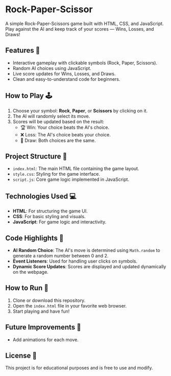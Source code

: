 # Rock-Paper-Scissor

A simple Rock-Paper-Scissors game built with HTML, CSS, and JavaScript. Play against the AI and keep track of your scores — Wins, Losses, and Draws!

## Features 🚀
- Interactive gameplay with clickable symbols (Rock, Paper, Scissors).
- Random AI choices using JavaScript.
- Live score updates for Wins, Losses, and Draws.
- Clean and easy-to-understand code for beginners.

## How to Play 🕹️
1. Choose your symbol: **Rock**, **Paper**, or **Scissors** by clicking on it.
2. The AI will randomly select its move.
3. Scores will be updated based on the result:
   - 🏆 Win: Your choice beats the AI's choice.
   - ❌ Loss: The AI's choice beats your choice.
   - 🤝 Draw: Both choices are the same.

## Project Structure 📂
- `index.html`: The main HTML file containing the game layout.
- `style.css`: Styling for the game interface.
- `script.js`: Core game logic implemented in JavaScript.

## Technologies Used 💻
- **HTML**: For structuring the game UI.
- **CSS**: For basic styling and visuals.
- **JavaScript**: For game logic and interactivity.

## Code Highlights 📝
- **AI Random Choice**: The AI's move is determined using `Math.random` to generate a random number between 0 and 2.
- **Event Listeners**: Used for handling user clicks on symbols.
- **Dynamic Score Updates**: Scores are displayed and updated dynamically on the webpage.

## How to Run 🔧
1. Clone or download this repository.
2. Open the `index.html` file in your favorite web browser.
3. Start playing and have fun!

## Future Improvements 🌟
- Add animations for each move.

## License 📜
This project is for educational purposes and is free to use and modify.
